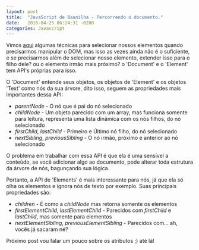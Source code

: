 ```yaml
---
layout: post
title:  "JavaScript de Baunilha - Percorrendo o documento."
date:   2016-04-25 06:24:31 -0200
categories: Javascript
---
```


Vimos [aqui](http://baltazarparra.github.io/js/vanilla/baunilha/javascript/baltazar/parra/2016/04/21/javascript-de-baunilha.html) algumas técnicas para selecionar nossos elementos quando precisarmos manipular o DOM,
mas isso as vezes ainda não é o suficiente, e se precisarmos além de selecionar nosso elemento, extender isso para o filho dele? ou o elemento irmão mais próximo? o 'Document' e o 'Element' tem API's próprias para isso.

O 'Document' entende seus objetos, os objetos de 'Element' e os objetos 'Text' como nós da sua árvore, dito isso, seguem as propriedades mais importantes dessa API:

- *parentNode* - O nó que é pai do nó selecionado
- *childNode* - Um objeto parecido com um array, mas funciona somente para leitura, representa uma lista dinâmica com os nós filhos, do nó selecionado
- *firstChild*, *lastChild* - Primeiro e Último nó filho, do nó selecionado
- *nextSibling*, *previousSibling* - O nó irmão, próximo e anterior ao nó selecionado

O problema em trabalhar com essa API é que ela é uma sensível a conteúdo, se você adicionar algo ao documento, pode alterar toda estrutura da árvore de nós, bagunçando sua lógica.

Portanto, a API de 'Elements' é mais interessante para nós, já que ela só olha os elementos e ignora nós de texto por exemplo.
Suas principais propriedades são:

- *children* - É como a *childNode* mas retorna somente os elementos
- *firstElementChild*, *lastElementChild* - Parecidos com *firstChild* e *lastChild*, mas somente para elementos
- *nextElementSibling*, *previousElementSibling* - Parecidos com... ah, vocês já sacaram né?

Próximo post vou falar um pouco sobre os atributos ;) até lá!

<!--```javascript-->

<!--var familia = document.querySelectorAll('.irmaos');-->
<!--var irmaoProximo = familia.nextSibling;-->

<!--```-->
